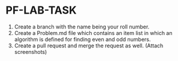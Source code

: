 # PF-LAB-TASK
1. Create a branch with the name being your roll number.
2. Create a Problem.md file which contains an item list in which an algorithm is defined for finding even and odd numbers.
3. Create a pull request and merge the request as well. (Attach screenshots)
